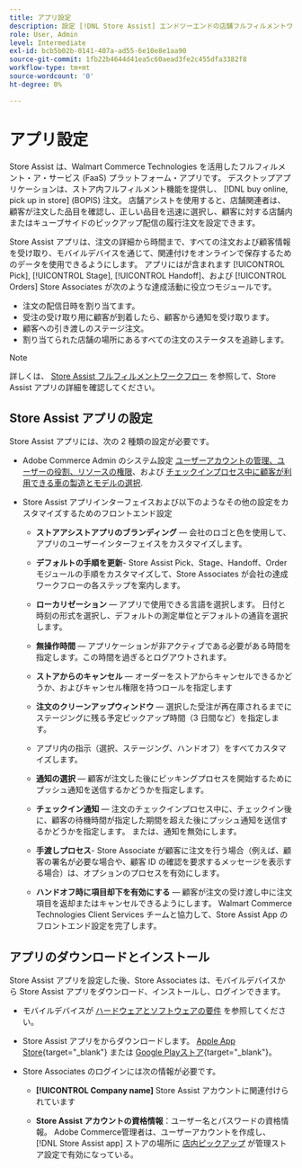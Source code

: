 ```yaml
---
title: アプリ設定
description: 設定 [!DNL Store Assist] エンドツーエンドの店舗フルフィルメントワークフローとプロセスを管理するアプリは、オンラインで購入し、店舗注文で受け取ります。
role: User, Admin
level: Intermediate
exl-id: bcb5b02b-0141-407a-ad55-6e10e8e1aa90
source-git-commit: 1fb22b4644d41ea5c60aead3fe2c455dfa3382f8
workflow-type: tm+mt
source-wordcount: '0'
ht-degree: 0%

---
```


# アプリ設定

Store Assist は、Walmart Commerce Technologies を活用したフルフィルメント・ア・サービス (FaaS) プラットフォーム・アプリです。 デスクトップアプリケーションは、ストア内フルフィルメント機能を提供し、 [!DNL buy online, pick up in store] (BOPIS) 注文。 店舗アシストを使用すると、店舗関連者は、顧客が注文した品目を確認し、正しい品目を迅速に選択し、顧客に対する店舗内またはキューブサイドのピックアップ配信の履行注文を設定できます。

Store Assist アプリは、注文の詳細から時間まで、すべての注文および顧客情報を受け取り、モバイルデバイスを通じて、関連付けをオンラインで保存するためのデータを使用できるようにします。 アプリにはが含まれます [!UICONTROL Pick], [!UICONTROL Stage], [!UICONTROL Handoff]、および [!UICONTROL Orders] Store Associates が次のような達成活動に役立つモジュールです。

- 注文の配信日時を割り当てます。
- 受注の受け取り用に顧客が到着したら、顧客から通知を受け取ります。
- 顧客への引き渡しのステージ注文。
- 割り当てられた店舗の場所にあるすべての注文のステータスを追跡します。

>[!NOTE]
>
>詳しくは、 [Store Assist フルフィルメントワークフロー](store-assist-modules.md) を参照して、Store Assist アプリの詳細を確認してください。

## Store Assist アプリの設定

Store Assist アプリには、次の 2 種類の設定が必要です。

- Adobe Commerce Admin のシステム設定 [ユーザーアカウントの管理、ユーザーの役割、リソースの権限](user-setup.md)、および [チェックインプロセス中に顧客が利用できる車の製造とモデルの選択](check-in-experience-setup.md).

- Store Assist アプリインターフェイスおよび以下のようなその他の設定をカスタマイズするためのフロントエンド設定

   - **ストアアシストアプリのブランディング** — 会社のロゴと色を使用して、アプリのユーザーインターフェイスをカスタマイズします。

   - **デフォルトの手順を更新**- Store Assist Pick、Stage、Handoff、Order モジュールの手順をカスタマイズして、Store Associates が会社の達成ワークフローの各ステップを案内します。

   - **ローカリゼーション** — アプリで使用できる言語を選択します。 日付と時刻の形式を選択し、デフォルトの測定単位とデフォルトの通貨を選択します。

   - **無操作時間** — アプリケーションが非アクティブである必要がある時間を指定します。この時間を過ぎるとログアウトされます。

   - **ストアからのキャンセル** — オーダーをストアからキャンセルできるかどうか、およびキャンセル権限を持つロールを指定します

   - **注文のクリーンアップウィンドウ** — 選択した受注が再在庫されるまでにステージングに残る予定ピックアップ時間（3 日間など）を指定します。

   - アプリ内の指示（選択、ステージング、ハンドオフ）をすべてカスタマイズします。

   - **通知の選択** — 顧客が注文した後にピッキングプロセスを開始するためにプッシュ通知を送信するかどうかを指定します。

   - **チェックイン通知** — 注文のチェックインプロセス中に、チェックイン後に、顧客の待機時間が指定した期間を超えた後にプッシュ通知を送信するかどうかを指定します。 または、通知を無効にします。

   - **手渡しプロセス**- Store Associate が顧客に注文を行う場合（例えば、顧客の署名が必要な場合や、顧客 ID の確認を要求するメッセージを表示する場合）は、オプションのプロセスを有効にします。

   - **ハンドオフ時に項目却下を有効にする** — 顧客が注文の受け渡し中に注文項目を返却またはキャンセルできるようにします。
   Walmart Commerce Technologies Client Services チームと協力して、Store Assist App のフロントエンド設定を完了します。

## アプリのダウンロードとインストール

Store Assist アプリを設定した後、Store Associates は、モバイルデバイスから Store Assist アプリをダウンロード、インストールし、ログインできます。

- モバイルデバイスが [ハードウェアとソフトウェアの要件](solution-requirements.md#store-assist-app-requirements) を参照してください。

- Store Assist アプリをからダウンロードします。 [Apple App Store](https://apps.apple.com/us/app/store-assist-by-walmart/id1609281539){target=&quot;_blank&quot;} または [Google Playストア](https://play.google.com/store/apps/details?id=com.walmart.faas.storeassist){target=&quot;_blank&quot;}。

- Store Associates のログインには次の情報が必要です。

   - **[!UICONTROL Company name]** Store Assist アカウントに関連付けられています

   - **Store Assist アカウントの資格情報**：ユーザー名とパスワードの資格情報。
   Adobe Commerce管理者は、ユーザーアカウントを作成し、 [!DNL Store Assist app] ストアの場所に [店内ピックアップ](merchant-store-configuration.md#pickup-location-configuration) が管理ストア設定で有効になっている。
